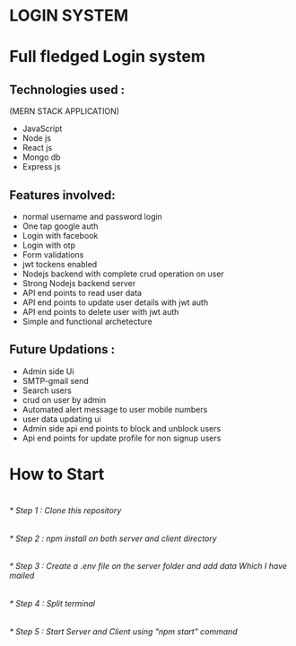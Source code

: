<h1> LOGIN SYSTEM<h1>
  
  <p>Full fledged Login system<p>
  
  
Technologies used :
-----------------------
  (MERN STACK APPLICATION)
* JavaScript
* Node js
* React js
* Mongo db
* Express js

Features involved:
-----------------------------------------------
* normal username and password login
* One tap google auth
* Login with facebook
* Login with otp
* Form validations
* jwt tockens enabled
* Nodejs backend with complete crud operation on user
* Strong Nodejs backend server
* API end points to read user data 
* API end points to update user details with jwt auth
* API end points to delete user with jwt auth
* Simple and functional archetecture

Future Updations :
----------------------------------
* Admin side Ui
* SMTP-gmail send  
* Search users
* crud on user by admin
* Automated alert message to user mobile numbers
* user data updating ui
* Admin side api end points to block and unblock users
* Api end points for update profile for non signup users

<h1> How to Start <h1>
  
 
   <h6>* Step 1 : Clone this repository  </h6>
   <h6>* Step 2 : npm install on both server and client directory</h6>
   <h6>* Step 3 : Create a .env file on the server folder and add data Which I have mailed</h6>
   <h6>* Step 4 : Split terminal</h6>
   <h6>* Step 5 : Start Server and Client using "npm start" command</h6>
  
 
  
  
  
